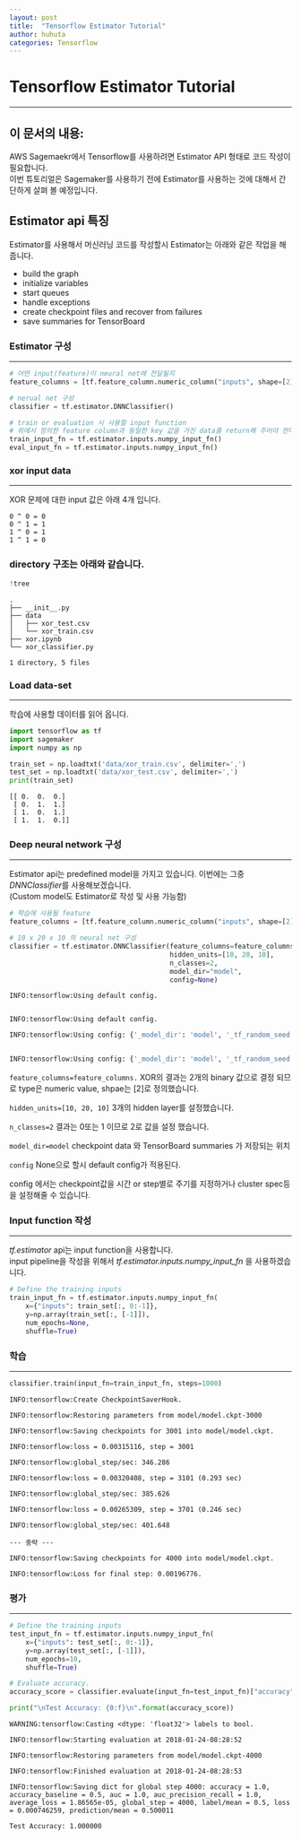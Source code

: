 ```yaml
---
layout: post
title:  "Tensorflow Estimator Tutorial"
author: huhuta
categories: Tensorflow
---
```


# Tensorflow Estimator Tutorial
---
## 이 문서의 내용:
AWS Sagemaekr에서 Tensorflow를 사용하려면 Estimator API 형태로 코드 작성이 필요합니다.  
이번 튜토리얼은 Sagemaker를 사용하기 전에 Estimator를 사용하는 것에 대해서 간단하게 살펴 볼 예정입니다.

## Estimator api 특징
Estimator를 사용해서 머신러닝 코드를 작성할시 Estimator는 아래와 같은 작업을 해줍니다.  
 - build the graph
 - initialize variables
 - start queues
 - handle exceptions
 - create checkpoint files and recover from failures
 - save summaries for TensorBoard


### Estimator 구성
---
```python
# 어떤 input(feature)이 neural net에 전달될지 
feature_columns = [tf.feature_column.numeric_column("inputs", shape=[2])]

# nerual net 구성
classifier = tf.estimator.DNNClassifier()

# train or evaluation 시 사용할 input function
# 위에서 정의한 feature column과 동일한 key 값을 가진 data를 return해 주어야 한다.
train_input_fn = tf.estimator.inputs.numpy_input_fn()
eval_input_fn = tf.estimator.inputs.numpy_input_fn()

```

### xor input data
---
XOR 문제에 대한 input 값은 아래 4개 입니다.

```
0 ^ 0 = 0
0 ^ 1 = 1
1 ^ 0 = 1
1 ^ 1 = 0
``` 

### directory 구조는 아래와 같습니다.


```python
!tree
```

    .
    ├── __init__.py
    ├── data
    │   ├── xor_test.csv
    │   └── xor_train.csv
    ├── xor.ipynb
    └── xor_classifier.py
    
    1 directory, 5 files


### Load data-set   
---
학습에 사용할 데이터를 읽어 옵니다.


```python
import tensorflow as tf
import sagemaker
import numpy as np

train_set = np.loadtxt('data/xor_train.csv', delimiter=',')
test_set = np.loadtxt('data/xor_test.csv', delimiter=',')
print(train_set)
```

    [[ 0.  0.  0.]
     [ 0.  1.  1.]
     [ 1.  0.  1.]
     [ 1.  1.  0.]]


### Deep neural network 구성
---
Estimator api는 predefined model을 가지고 있습니다. 이번에는 그중 *DNNClassifier*를 사용해보겠습니다.  
(Custom model도 Estimator로 작성 및 사용 가능함)


```python
# 학습에 사용될 feature
feature_columns = [tf.feature_column.numeric_column("inputs", shape=[2])]

# 10 x 20 x 10 의 neural net 구성
classifier = tf.estimator.DNNClassifier(feature_columns=feature_columns,
                                        hidden_units=[10, 20, 10],
                                        n_classes=2,
                                        model_dir="model",
                                        config=None)
```


    INFO:tensorflow:Using default config.


    INFO:tensorflow:Using default config.


```python
INFO:tensorflow:Using config: {'_model_dir': 'model', '_tf_random_seed': None, '_save_summary_steps': 100, '_save_checkpoints_steps': None, '_save_checkpoints_secs': 600, '_session_config': None, '_keep_checkpoint_max': 5, '_keep_checkpoint_every_n_hours': 10000, '_log_step_count_steps': 100, '_service': None, '_cluster_spec': <tensorflow.python.training.server_lib.ClusterSpec object at 0x11b5f5390>, '_task_type': 'worker', '_task_id': 0, '_master': '', '_is_chief': True, '_num_ps_replicas': 0, '_num_worker_replicas': 1}


INFO:tensorflow:Using config: {'_model_dir': 'model', '_tf_random_seed': None, '_save_summary_steps': 100, '_save_checkpoints_steps': None, '_save_checkpoints_secs': 600, '_session_config': None, '_keep_checkpoint_max': 5, '_keep_checkpoint_every_n_hours': 10000, '_log_step_count_steps': 100, '_service': None, '_cluster_spec': <tensorflow.python.training.server_lib.ClusterSpec object at 0x11b5f5390>, '_task_type': 'worker', '_task_id': 0, '_master': '', '_is_chief': True, '_num_ps_replicas': 0, '_num_worker_replicas': 1}
```


`feature_columns=feature_columns.` XOR의 결과는 2개의 binary 값으로 결정 되므로 type은 numeric value, shpae는 [2]로 정의했습니다.   


`hidden_units=[10, 20, 10]` 3개의 hidden layer를 설정했습니다.    


`n_classes=2` 결과는 0또는 1 이므로 2로 값을 설정 했습니다.  


`model_dir=model` checkpoint data 와 TensorBoard summaries 가 저장되는 위치  


`config` None으로 할시 default config가 적용된다.  


config 에서는 checkpoint값을 시간 or step별로 주기를 지정하거나 cluster spec등을 설정해줄 수 있습니다.

### Input function 작성
---
*tf.estimator* api는 input function을 사용합니다.  
input pipeline을 작성을 위해서 *tf.estimator.inputs.numpy_input_fn* 을 사용하겠습니다.


```python
# Define the training inputs
train_input_fn = tf.estimator.inputs.numpy_input_fn(
    x={"inputs": train_set[:, 0:-1]},
    y=np.array(train_set[:, [-1]]),
    num_epochs=None,
    shuffle=True)
```

### 학습
---


```python
classifier.train(input_fn=train_input_fn, steps=1000)
```

    INFO:tensorflow:Create CheckpointSaverHook.

    INFO:tensorflow:Restoring parameters from model/model.ckpt-3000

    INFO:tensorflow:Saving checkpoints for 3001 into model/model.ckpt.

    INFO:tensorflow:loss = 0.00315116, step = 3001

    INFO:tensorflow:global_step/sec: 346.286

    INFO:tensorflow:loss = 0.00320408, step = 3101 (0.293 sec)

    INFO:tensorflow:global_step/sec: 385.626

    INFO:tensorflow:loss = 0.00265309, step = 3701 (0.246 sec)

    INFO:tensorflow:global_step/sec: 401.648
    
    --- 중략 ---  

    INFO:tensorflow:Saving checkpoints for 4000 into model/model.ckpt.

    INFO:tensorflow:Loss for final step: 0.00196776.


### 평가
---


```python
# Define the training inputs
test_input_fn = tf.estimator.inputs.numpy_input_fn(
    x={"inputs": test_set[:, 0:-1]},
    y=np.array(test_set[:, [-1]]),
    num_epochs=10,
    shuffle=True)

# Evaluate accuracy.
accuracy_score = classifier.evaluate(input_fn=test_input_fn)["accuracy"]

print("\nTest Accuracy: {0:f}\n".format(accuracy_score))
```

    WARNING:tensorflow:Casting <dtype: 'float32'> labels to bool.

    INFO:tensorflow:Starting evaluation at 2018-01-24-08:28:52

    INFO:tensorflow:Restoring parameters from model/model.ckpt-4000

    INFO:tensorflow:Finished evaluation at 2018-01-24-08:28:53

    INFO:tensorflow:Saving dict for global step 4000: accuracy = 1.0, accuracy_baseline = 0.5, auc = 1.0, auc_precision_recall = 1.0, average_loss = 1.86565e-05, global_step = 4000, label/mean = 0.5, loss = 0.000746259, prediction/mean = 0.500011
    
    Test Accuracy: 1.000000
    

